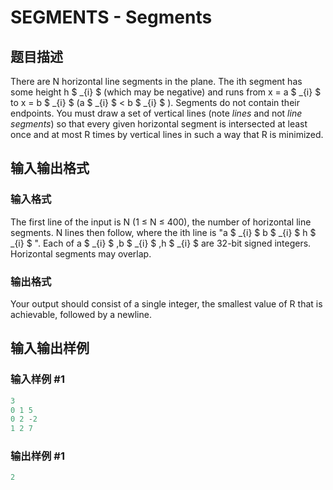 # SEGMENTS - Segments

## 题目描述

There are N horizontal line segments in the plane. The ith segment has some height h $ _{i} $ (which may be negative) and runs from x = a $ _{i} $ to x = b $ _{i} $ (a $ _{i} $ < b $ _{i} $ ). Segments do not contain their endpoints. You must draw a set of vertical lines (note _lines_ and not _line segments_) so that every given horizontal segment is intersected at least once and at most R times by vertical lines in such a way that R is minimized.

## 输入输出格式

### 输入格式

The first line of the input is N (1 ≤ N ≤ 400), the number of horizontal line segments. N lines then follow, where the ith line is "a $ _{i} $ b $ _{i} $ h $ _{i} $ ". Each of a $ _{i} $ ,b $ _{i} $ ,h $ _{i} $ are 32-bit signed integers. Horizontal segments may overlap.

### 输出格式

Your output should consist of a single integer, the smallest value of R that is achievable, followed by a newline.

## 输入输出样例

### 输入样例 #1

```cpp
3
0 1 5
0 2 -2
1 2 7
```


### 输出样例 #1

```cpp
2
```


